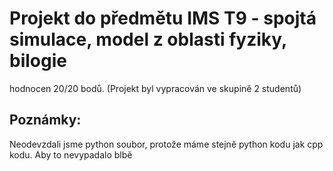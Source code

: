 # Projekt do předmětu IMS T9 - spojtá simulace, model z oblasti fyziky, bilogie
hodnocen 20/20 bodů. (Projekt byl vypracován ve skupině 2 studentů) 

## Poznámky:
Neodevzdali jsme python soubor, protože máme stejně python kodu jak cpp kodu. Aby to nevypadalo blbě

